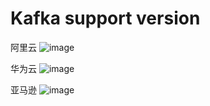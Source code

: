 # Kafka support version

阿里云
![image](https://user-images.githubusercontent.com/43192516/120056124-e2436280-c06c-11eb-99d3-efe020d389dd.png)

华为云
![image](https://user-images.githubusercontent.com/43192516/120056159-1dde2c80-c06d-11eb-8b76-d83602224459.png)

亚马逊
![image](https://user-images.githubusercontent.com/43192516/120056260-87f6d180-c06d-11eb-8bf7-6ed61272f990.png)


